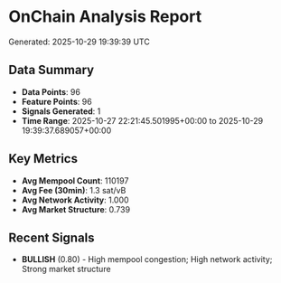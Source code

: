 # OnChain Analysis Report
Generated: 2025-10-29 19:39:39 UTC

## Data Summary
- **Data Points**: 96
- **Feature Points**: 96
- **Signals Generated**: 1
- **Time Range**: 2025-10-27 22:21:45.501995+00:00 to 2025-10-29 19:39:37.689057+00:00

## Key Metrics
- **Avg Mempool Count**: 110197
- **Avg Fee (30min)**: 1.3 sat/vB
- **Avg Network Activity**: 1.000
- **Avg Market Structure**: 0.739

## Recent Signals
- **BULLISH** (0.80) - High mempool congestion; High network activity; Strong market structure

